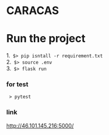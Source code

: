 # CARACAS

# Run the project
1.` $> pip isntall -r requirement.txt`  
2.` $> source .env`  
3.` $> flask run`  

### for test
` > pytest`

### link
http://46.101.145.216:5000/